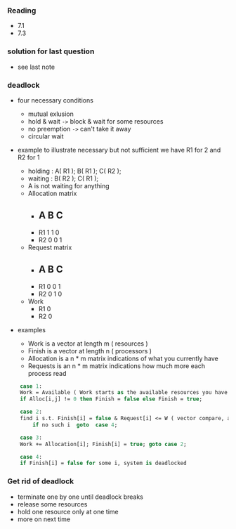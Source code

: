 ### Reading
* 7.1
* 7.3


### solution for last question

* see last note

### deadlock

* four necessary conditions
	* mutual exlusion
	* hold & wait `->` block & wait for some resources
	* no preemption `->` can't take it away		
	* circular wait

* example to illustrate necessary but not sufficient
	we have R1 for 2 and R2 for 1
	* holding : A( R1 ); B( R1 ); C( R2 );
	* waiting : 		 B( R2 ); C( R1 );
	* A is not waiting for anything
	* Allocation matrix
		* ## A B C
		* R1 1 1 0
		* R2 0 0 1
	* Request matrix
		* ## A B C
		* R1 0 0 1
		* R2 0 1 0
	* Work 
		* R1 0
		* R2 0

* examples
	* Work is a vector at length m ( resources )
	* Finish is a vector at length n ( processors )
	* Allocation is a n * m matrix indications of what you currently have
	* Requests is an n * m matrix indications how much more each process read


```pascal
	case 1:
	Work = Available ( Work starts as the available resources you have )
	if Alloc[i,j] != 0 then Finish = false else Finish = true;

	case 2:
	find i s.t. Finish[i] = false & Request[i] <= W ( vector compare, aka. every single element is smaller or equal to the other )
		if no such i  goto  case 4;

	case 3:
	Work += Allocation[i]; Finish[i] = true; goto case 2;

	case 4:
	if Finish[i] = false for some i, system is deadlocked
```

### Get rid of deadlock

* terminate one by one until deadlock breaks
* release some resources
* hold one resource only at one time
* more on next time
